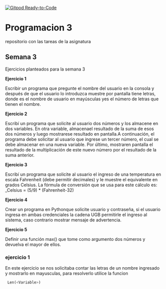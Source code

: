 [![Gitpod Ready-to-Code](https://img.shields.io/badge/UGB-PRC3-blue)](https://gitpod.io/#https://github.com/TheAlgorithms/Python)&nbsp;

# Programacion 3
 repositorio con las tareas de la asignatura

 ## Semana 3
  Ejercicios planteados para la semana 3

  **Ejercicio 1**

  Escribir un programa que pregunte el nombre del usuario en la consola y después de que el usuario lo introduzca muestre por pantalla <NOMBRE> tiene <n> letras, donde <NOMBRE> es el nombre de usuario en mayúsculas y<n>es el número de letras que tienen el nombre.

  **Ejercicio 2**

  Escribí un programa que solicite al usuario dos números y los almacene en dos variables. En otra variable, almacenael resultado de la suma de esos dos números y  luego mostrarese  resultado  en  pantalla.A  continuación,  el  programa  debe solicitar al usuario que ingrese un tercer número, el cual se debe almacenar en una nueva variable. Por último, mostraren pantalla el resultado de la multiplicación de este nuevo número por el resultado de la suma anterior.
  
  **Ejercicio 3**

  Escribí  un  programa  que  solicite  al  usuario  el  ingreso  de  una  temperatura  en escala Fahrenheit (debe permitir decimales) y le muestre el equivalente en grados Celsius. La fórmula de conversión que se usa para este cálculo es: _Celsius = (5/9) * (Fahrenheit-32)
  
  **Ejercicio 4**

  Crear  un  programa  en Pythonque  solicite  usuario  y  contraseña,  si  el  usuario ingresa  en  ambas  credenciales  la  cadena  UGB  permitirle  el  ingreso  al  sistema, caso contrario mostrar mensaje de advertencia.
  
  **Ejercicio 5**

  Definir una función max() que tome como argumento dos números y devuelva el mayor de ellos.

  ### ejercicio 1
   En este ejercicio se nos solicitaba contar las letras de un nombre ingresado y mostrarlo en mayusculas, para resolverlo utilice la funcion
   ```python
    Len(<Variable>)
   ```


